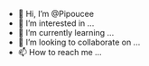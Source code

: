 - 👋 Hi, I’m @Pipoucee
- 👀 I’m interested in ...
- 🌱 I’m currently learning ...
- 💞️ I’m looking to collaborate on ...
- 📫 How to reach me ...

<!---
Pipoucee/Pipoucee is a ✨ special ✨ repository because its `README.md` (this file) appears on your GitHub profile.
You can click the Preview link to take a look at your changes.
--->
